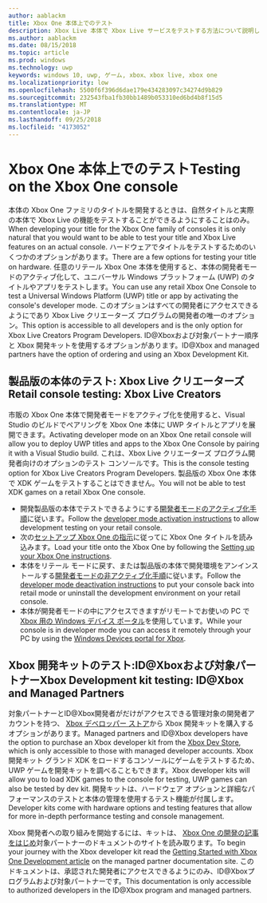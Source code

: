 ```yaml
---
author: aablackm
title: Xbox One 本体上でのテスト
description: Xbox Live 本体で Xbox Live サービスをテストする方法について説明します
ms.author: aablackm
ms.date: 08/15/2018
ms.topic: article
ms.prod: windows
ms.technology: uwp
keywords: windows 10, uwp, ゲーム, xbox、xbox live, xbox one
ms.localizationpriority: low
ms.openlocfilehash: 5500f6f396d6dae179e434283097c34274d9b829
ms.sourcegitcommit: 232543fba1fb30bb1489b053310ed6bd4b8f15d5
ms.translationtype: MT
ms.contentlocale: ja-JP
ms.lasthandoff: 09/25/2018
ms.locfileid: "4173052"
---
```

# <a name="testing-on-the-xbox-one-console"></a><span data-ttu-id="e6ed5-104">Xbox One 本体上でのテスト</span><span class="sxs-lookup"><span data-stu-id="e6ed5-104">Testing on the Xbox One console</span></span>

<span data-ttu-id="e6ed5-105">本体の Xbox One ファミリのタイトルを開発するときは、自然タイトルと実際の本体で Xbox Live の機能をテストすることができるようにすることはのみ。</span><span class="sxs-lookup"><span data-stu-id="e6ed5-105">When developing your title for the Xbox One family of consoles it is only natural that you would want to be able to test your title and Xbox Live features on an actual console.</span></span> <span data-ttu-id="e6ed5-106">ハードウェアでタイトルをテストするためのいくつかのオプションがあります。</span><span class="sxs-lookup"><span data-stu-id="e6ed5-106">There are a few options for testing your title on hardware.</span></span> <span data-ttu-id="e6ed5-107">任意のリテール Xbox One 本体を使用すると、本体の開発者モードのアクティブ化して、ユニバーサル Windows プラットフォーム (UWP) のタイトルやアプリをテストします。</span><span class="sxs-lookup"><span data-stu-id="e6ed5-107">You can use any retail Xbox One Console to test a Universal Windows Platform (UWP) title or app by activating the console's developer mode.</span></span> <span data-ttu-id="e6ed5-108">このオプションはすべての開発者にアクセスできるようにであり Xbox Live クリエーターズ プログラムの開発者の唯一のオプション。</span><span class="sxs-lookup"><span data-stu-id="e6ed5-108">This option is accessible to all developers and is the only option for Xbox Live Creators Program Developers.</span></span> <span data-ttu-id="e6ed5-109">ID@Xboxおよび対象パートナー順序と Xbox 開発キットを使用するオプションがあります。</span><span class="sxs-lookup"><span data-stu-id="e6ed5-109">ID@Xbox and managed partners have the option of ordering and using an Xbox Development Kit.</span></span>

## <a name="retail-console-testing-xbox-live-creators"></a><span data-ttu-id="e6ed5-110">製品版の本体のテスト: Xbox Live クリエーターズ</span><span class="sxs-lookup"><span data-stu-id="e6ed5-110">Retail console testing: Xbox Live Creators</span></span>

<span data-ttu-id="e6ed5-111">市販の Xbox One 本体で開発者モードをアクティブ化を使用すると、Visual Studio のビルドでペアリングを Xbox One 本体に UWP タイトルとアプリを展開できます。</span><span class="sxs-lookup"><span data-stu-id="e6ed5-111">Activating developer mode on an Xbox One retail console will allow you to deploy UWP titles and apps to the Xbox One Console by pairing it with a Visual Studio build.</span></span> <span data-ttu-id="e6ed5-112">これは、Xbox Live クリエーターズ プログラム開発者向けのオプションのテスト コンソールです。</span><span class="sxs-lookup"><span data-stu-id="e6ed5-112">This is the console testing option for Xbox Live Creators Program Developers.</span></span> <span data-ttu-id="e6ed5-113">製品版の Xbox One 本体で XDK ゲームをテストすることはできません。</span><span class="sxs-lookup"><span data-stu-id="e6ed5-113">You will not be able to test XDK games on a retail Xbox One console.</span></span>

* <span data-ttu-id="e6ed5-114">開発製品版の本体でテストできるようにする[開発者モードのアクティブ化手順](../xbox-apps/devkit-activation.md)に従います。</span><span class="sxs-lookup"><span data-stu-id="e6ed5-114">Follow the [developer mode activation instructions](../xbox-apps/devkit-activation.md) to allow development testing on your retail console.</span></span>  
* <span data-ttu-id="e6ed5-115">次の[セットアップ Xbox One の指示](../xbox-apps/development-environment-setup.md#setting-up-your-xbox-one)に従ってに Xbox One タイトルを読み込みます。</span><span class="sxs-lookup"><span data-stu-id="e6ed5-115">Load your title onto the Xbox One by following the [Setting up your Xbox One instructions](../xbox-apps/development-environment-setup.md#setting-up-your-xbox-one).</span></span>  
* <span data-ttu-id="e6ed5-116">本体をリテール モードに戻す、または製品版の本体で開発環境をアンインストールする[開発者モードの非アクティブ化手順](../xbox-apps/devkit-deactivation.md)に従います。</span><span class="sxs-lookup"><span data-stu-id="e6ed5-116">Follow the [developer mode deactivation instructions](../xbox-apps/devkit-deactivation.md) to put your console back into retail mode or uninstall the development environment on your retail console.</span></span>  
* <span data-ttu-id="e6ed5-117">本体が開発者モードの中にアクセスできますがリモートでお使いの PC で[Xbox 用の Windows デバイス ポータル](../debug-test-perf/device-portal-xbox.md)を使用しています。</span><span class="sxs-lookup"><span data-stu-id="e6ed5-117">While your console is in developer mode you can access it remotely through your PC by using the [Windows Devices portal for Xbox](../debug-test-perf/device-portal-xbox.md).</span></span>  

## <a name="xbox-development-kit-testing-idxbox-and-managed-partners"></a><span data-ttu-id="e6ed5-118">Xbox 開発キットのテスト:ID@Xboxおよび対象パートナー</span><span class="sxs-lookup"><span data-stu-id="e6ed5-118">Xbox Development kit testing: ID@Xbox and Managed Partners</span></span>

<span data-ttu-id="e6ed5-119">対象パートナーとID@Xbox開発者がだけがアクセスできる管理対象の開発者アカウントを持つ、 [Xbox デベロッパー ストア](https://gamedevstore.partners.extranet.microsoft.com/)から Xbox 開発キットを購入するオプションがあります。</span><span class="sxs-lookup"><span data-stu-id="e6ed5-119">Managed partners and ID@Xbox developers have the option to purchase an Xbox developer kit from the [Xbox Dev Store](https://gamedevstore.partners.extranet.microsoft.com/), which is only accessible to those with managed developer accounts.</span></span> <span data-ttu-id="e6ed5-120">Xbox 開発キット グランド XDK をロードするコンソールにゲームをテストするため、UWP ゲームを開発キットを調べることもできます。</span><span class="sxs-lookup"><span data-stu-id="e6ed5-120">Xbox developer kits will allow you to load XDK games to the console for testing, UWP games can also be tested by dev kit.</span></span> <span data-ttu-id="e6ed5-121">開発キットは、ハードウェア オプションと詳細なパフォーマンスのテストと本体の管理を使用するテスト機能が付属します。</span><span class="sxs-lookup"><span data-stu-id="e6ed5-121">Developer kits come with hardware options and testing features that allow for more in-depth performance testing and console management.</span></span>

<span data-ttu-id="e6ed5-122">Xbox 開発者への取り組みを開始するには、キットは、 [Xbox One の開発の記事をはじめ](https://developer.microsoft.com/en-us/games/xbox/docs/xdk/atoc-getting-started)対象パートナーのドキュメントのサイトを読み取ります。</span><span class="sxs-lookup"><span data-stu-id="e6ed5-122">To begin your journey with the Xbox developer kit read the [Getting Started with Xbox One Development article](https://developer.microsoft.com/en-us/games/xbox/docs/xdk/atoc-getting-started) on the managed partner documentation site.</span></span> <span data-ttu-id="e6ed5-123">このドキュメントは、承認された開発者にアクセスできるようにのみ、ID@Xboxプログラムおよび対象パートナーです。</span><span class="sxs-lookup"><span data-stu-id="e6ed5-123">This documentation is only accessible to authorized developers in the ID@Xbox program and managed partners.</span></span>